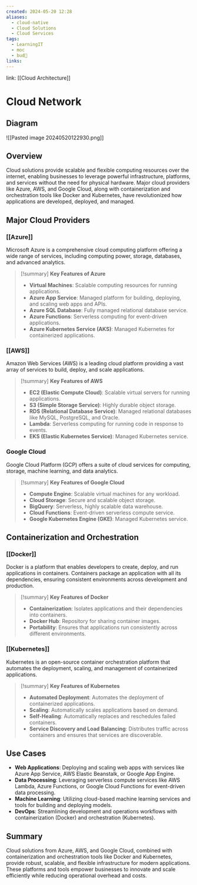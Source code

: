 ```yaml
---
created: 2024-05-20 12:28
aliases:
  - cloud-native
  - Cloud Solutions
  - Cloud Services
tags:
  - LearningIT
  - moc
  - bud🌿
links:
---
```


link: [[Cloud Architecture]]

# Cloud Network

## Diagram

![[Pasted image 20240520122930.png]]

## Overview

Cloud solutions provide scalable and flexible computing resources over the internet, enabling businesses to leverage powerful infrastructure, platforms, and services without the need for physical hardware. Major cloud providers like Azure, AWS, and Google Cloud, along with containerization and orchestration tools like Docker and Kubernetes, have revolutionized how applications are developed, deployed, and managed.

## Major Cloud Providers

### [[Azure]]

Microsoft Azure is a comprehensive cloud computing platform offering a wide range of services, including computing power, storage, databases, and advanced analytics.

> [!summary] **Key Features of Azure**
> 
> - **Virtual Machines**: Scalable computing resources for running applications.
> - **Azure App Service**: Managed platform for building, deploying, and scaling web apps and APIs.
> - **Azure SQL Database**: Fully managed relational database service.
> - **Azure Functions**: Serverless computing for event-driven applications.
> - **Azure Kubernetes Service (AKS)**: Managed Kubernetes for containerized applications.

### [[AWS]]

Amazon Web Services (AWS) is a leading cloud platform providing a vast array of services to build, deploy, and scale applications.

> [!summary] **Key Features of AWS**
> 
> - **EC2 (Elastic Compute Cloud)**: Scalable virtual servers for running applications.
> - **S3 (Simple Storage Service)**: Highly durable object storage.
> - **RDS (Relational Database Service)**: Managed relational databases like MySQL, PostgreSQL, and Oracle.
> - **Lambda**: Serverless computing for running code in response to events.
> - **EKS (Elastic Kubernetes Service)**: Managed Kubernetes service.

### Google Cloud

Google Cloud Platform (GCP) offers a suite of cloud services for computing, storage, machine learning, and data analytics.

> [!summary] **Key Features of Google Cloud**
> 
> - **Compute Engine**: Scalable virtual machines for any workload.
> - **Cloud Storage**: Secure and scalable object storage.
> - **BigQuery**: Serverless, highly scalable data warehouse.
> - **Cloud Functions**: Event-driven serverless compute service.
> - **Google Kubernetes Engine (GKE)**: Managed Kubernetes service.

## Containerization and Orchestration

### [[Docker]]

Docker is a platform that enables developers to create, deploy, and run applications in containers. Containers package an application with all its dependencies, ensuring consistent environments across development and production.

> [!summary] **Key Features of Docker**
> 
> - **Containerization**: Isolates applications and their dependencies into containers.
> - **Docker Hub**: Repository for sharing container images.
> - **Portability**: Ensures that applications run consistently across different environments.

### [[Kubernetes]]

Kubernetes is an open-source container orchestration platform that automates the deployment, scaling, and management of containerized applications.

> [!summary] **Key Features of Kubernetes**
> 
> - **Automated Deployment**: Automates the deployment of containerized applications.
> - **Scaling**: Automatically scales applications based on demand.
> - **Self-Healing**: Automatically replaces and reschedules failed containers.
> - **Service Discovery and Load Balancing**: Distributes traffic across containers and ensures that services are discoverable.

## Use Cases

- **Web Applications**: Deploying and scaling web apps with services like Azure App Service, AWS Elastic Beanstalk, or Google App Engine.
- **Data Processing**: Leveraging serverless compute services like AWS Lambda, Azure Functions, or Google Cloud Functions for event-driven data processing.
- **Machine Learning**: Utilizing cloud-based machine learning services and tools for building and deploying models.
- **DevOps**: Streamlining development and operations workflows with containerization (Docker) and orchestration (Kubernetes).

## Summary

Cloud solutions from Azure, AWS, and Google Cloud, combined with containerization and orchestration tools like Docker and Kubernetes, provide robust, scalable, and flexible infrastructure for modern applications. These platforms and tools empower businesses to innovate and scale efficiently while reducing operational overhead and costs.